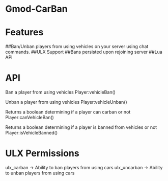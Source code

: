 # Gmod-CarBan


# Features

##Ban/Unban players from using vehicles on your server using chat commands.
##ULX Support
##Bans persisted upon rejoining server
##Lua API


# API

Ban a player from using vehicles
Player:vehicleBan()

Unban a player from using vehicles
Player:vehicleUnban()

Returns a boolean determining if a player can carban or not
Player:canVehicleBan()

Returns a boolean determining if a player is banned from vehicles or not
Player:isVehicleBanned()


# ULX Permissions

ulx_carban -> Ability to ban players from using cars
ulx_uncarban -> Ability to unban players from using cars
